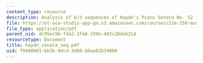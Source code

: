 ```yaml
---
content_type: resource
description: Analysis of 6/3 sequences of Haydn's Piano Sonata No. 52 in E flat.
file: https://ol-ocw-studio-app-qa.s3.amazonaws.com/courses/21m-350-musical-analysis-spring-2008/f9490801bb3b9dcd3d08b0aa02b34000_haydn_sonata_seq.pdf
file_type: application/pdf
parent_uid: dc95ec9b-f4a2-3fd4-339b-403c28dab21d
resourcetype: Document
title: haydn_sonata_seq.pdf
uid: f9490801-bb3b-9dcd-3d08-b0aa02b34000
---
```

